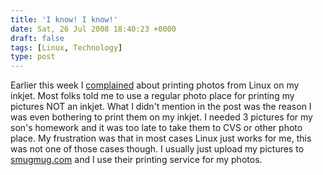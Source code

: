 ```yaml
---
title: 'I know! I know!'
date: Sat, 26 Jul 2008 18:40:23 +0000
draft: false
tags: [Linux, Technology]
type: post
---
```


Earlier this week I [complained](http://zeusville.wordpress.com/2008/07/23/printing-photos-suck/) about printing photos from Linux on my inkjet. Most folks told me to use a regular photo place for printing my pictures NOT an inkjet. What I didn't mention in the post was the reason I was even bothering to print them on my inkjet. I needed 3 pictures for my son's homework and it was too late to take them to CVS or other photo place. My frustration was that in most cases Linux just works for me, this was not one of those cases though. I usually just upload my pictures to [smugmug.com](http://www.smugmug.com/) and I use their printing service for my photos.
